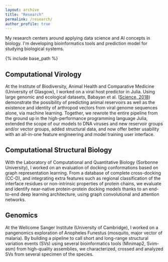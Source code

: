 ```yaml
---
layout: archive
title: "Research"
permalink: /research/
author_profile: true
---
```

My research centers around applying data science and AI concepts in biology. I'm developing bioinformatics tools and prediction model for studying biological systems.

{% include base_path %}

Computational Virology
------
At the Institute of Biodiversity, Animal Health and Comparative Medicine (University of Glasgow), I worked on a viral host predictor in Julia. Using large genomic and ecological datasets, Babayan et al. ([Science, 2018](10.1126/science.aap9072)) demonstrate the possibility of predicting animal reservoirs as well as the existence and identity of arthropod vectors from viral genome sequences alone, via machine learning. Together, we rewrote the entire pipeline from the ground up in the high-performance programming language Julia, extended the scope of our models to DNA viruses and new reservoir groups and/or vector groups, added structural data, and now offer better usability with an all-in-one feature engineering and model training user interface.


Computational Structural Biology
------
With the Laboratory of Computational and Quantitative Biology (Sorbonne University), I worked on an evaluation of docking conformations based on graph representation learning. From a database of complete cross-docking (CC-D), and integrating extra features such as regional classification of the interface residues or non-intrinsic properties of protein chains, we evaluate and identify near-native protein-protein docking models thanks to an end-to-end deep learning architecture, using graph convolutional and attention networks.


Genomics
------
At the Wellcome Sanger Institute (University of Cambridge), I worked on a pangenomics exploration of Anopheles Funestus (mosquito, major vector of malaria). By building a pipeline to call short and long-range structural variation events (SVs) using several bioinformatics tools (Minimap2, Svim-asm) from high-quality assemblies, we characterized, crossed and analyzed SVs from several specimen of the species.
